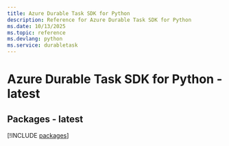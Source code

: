 ```yaml
---
title: Azure Durable Task SDK for Python
description: Reference for Azure Durable Task SDK for Python
ms.date: 10/13/2025
ms.topic: reference
ms.devlang: python
ms.service: durabletask
---
```

# Azure Durable Task SDK for Python - latest
## Packages - latest
[!INCLUDE [packages](durable-task-index.md)]